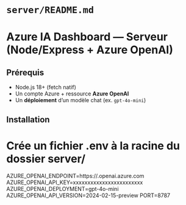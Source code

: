 # `server/README.md`

# Azure IA Dashboard — Serveur (Node/Express + Azure OpenAI)

## Prérequis

- Node.js 18+ (fetch natif)
- Un compte Azure + ressource **Azure OpenAI**
- Un **déploiement** d’un modèle chat (ex. `gpt-4o-mini`)

## Installation

# Crée un fichier .env à la racine du dossier server/

AZURE_OPENAI_ENDPOINT=https://<votre-ressource>.openai.azure.com
AZURE_OPENAI_API_KEY=xxxxxxxxxxxxxxxxxxxxxxxx
AZURE_OPENAI_DEPLOYMENT=gpt-4o-mini
AZURE_OPENAI_API_VERSION=2024-02-15-preview
PORT=8787

```

```
